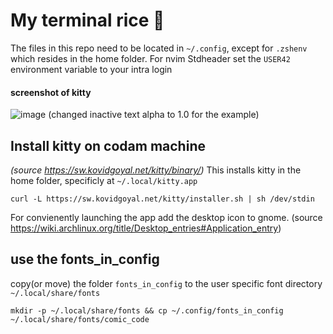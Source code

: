 # My terminal rice 🍚
The files in this repo need to be located in `~/.config`, except for `.zshenv` which resides in the home folder.
For nvim Stdheader set the `USER42` environment variable to your intra login
#### screenshot of kitty
![image](https://github.com/mzwart-42/.config/assets/152659366/d7dff60f-2371-48fc-b6d6-97426693e93c)
(changed inactive text alpha to 1.0 for the example)
## Install kitty on codam machine
_(source https://sw.kovidgoyal.net/kitty/binary/)_
This installs kitty in the home folder, specificly at `~/.local/kitty.app`
```
curl -L https://sw.kovidgoyal.net/kitty/installer.sh | sh /dev/stdin
```
For convienently launching the app add the desktop icon to gnome.
(source https://wiki.archlinux.org/title/Desktop_entries#Application_entry)

## use the fonts_in_config
copy(or move) the folder `fonts_in_config` to the user specific font directory `~/.local/share/fonts`
```
mkdir -p ~/.local/share/fonts && cp ~/.config/fonts_in_config ~/.local/share/fonts/comic_code
```
